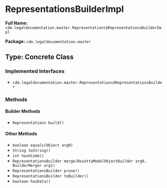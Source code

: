 # RepresentationsBuilderImpl

**Full Name:** `cdm.legaldocumentation.master.Representations$RepresentationsBuilderImpl`

**Package:** `cdm.legaldocumentation.master`

## Type: Concrete Class

### Implemented Interfaces

- `cdm.legaldocumentation.master.Representations$RepresentationsBuilder`

### Methods

#### Builder Methods

- `Representations build()`

#### Other Methods

- `boolean equals(Object arg0)`
- `String toString()`
- `int hashCode()`
- `RepresentationsBuilder merge(RosettaModelObjectBuilder arg0, BuilderMerger arg1)`
- `RepresentationsBuilder prune()`
- `RepresentationsBuilder toBuilder()`
- `boolean hasData()`

